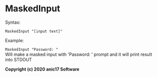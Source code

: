 # MaskedInput

Syntax:  

``MaskedInput "[input text]"``  

Example:  
  
``MaskedInput "Password: "``  
Will make a masked input with 'Password: ' prompt and it will print result into STDOUT  


**Copyright (c) 2020 anic17 Software**
